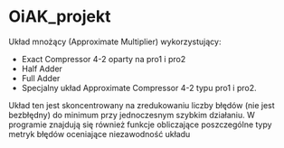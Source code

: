 # OiAK_projekt

Układ mnożący (Approximate Multiplier) wykorzystujący: 
- Exact Compressor 4-2 oparty na pro1 i pro2
- Half Adder
- Full Adder
- Specjalny układ Approximate Compressor 4-2 typu pro1 i pro2.

Układ ten jest skoncentrowany na zredukowaniu liczby błędów (nie jest bezbłędny) do minimum przy jednoczesnym szybkim działaniu.
W programie znajdują się również funkcje obliczające poszczególne typy metryk błędów oceniające niezawodność układu
